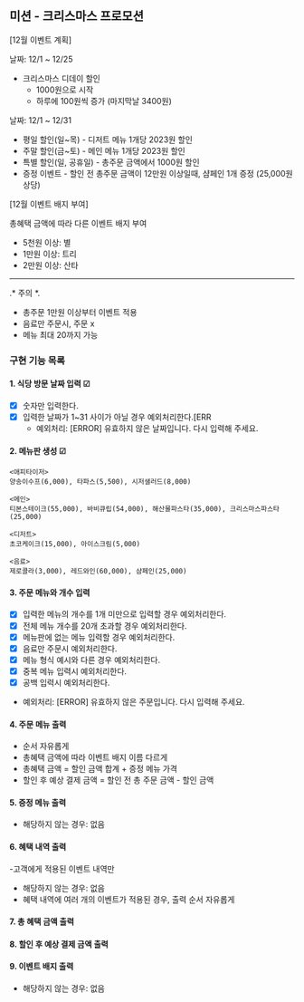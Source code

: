## 미션 - 크리스마스 프로모션

[12월 이벤트 계획]

날짜: 12/1 ~ 12/25
- 크리스마스 디데이 할인 
  - 1000원으로 시작
  - 하루에 100원씩 증가 (마지막날 3400원)

날짜: 12/1 ~ 12/31
- 평일 할인(일~목) - 디저트 메뉴 1개당 2023원 할인
- 주말 할인(금~토) - 메인 메뉴 1개당 2023원 할인
- 특별 할인(일, 공휴일) - 총주문 금액에서 1000원 할인
- 증정 이벤트 - 할인 전 총주문 금액이 12만원 이상일때, 샴페인 1개 증정 (25,000원 상당)

[12월 이벤트 배지 부여]

총혜택 금액에 따라 다른 이벤트 배지 부여
- 5천원 이상: 별
- 1만원 이상: 트리
- 2만원 이상: 산타

---
.* 주의 *.
- 총주문 1만원 이상부터 이벤트 적용
- 음료만 주문시, 주문 x
- 메뉴 최대 20까지 가능

### 구현 기능 목록

#### 1. 식당 방문 날짜 입력 ☑
  - [x] 숫자만 입력한다.
  - [x] 입력한 날짜가 1~31 사이가 아닐 경우 예외처리한다.[ERR
    - 예외처리: [ERROR] 유효하지 않은 날짜입니다. 다시 입력해 주세요.

#### 2. 메뉴판 생성 ☑
```
<애피타이저>
양송이수프(6,000), 타파스(5,500), 시저샐러드(8,000)

<메인>
티본스테이크(55,000), 바비큐립(54,000), 해산물파스타(35,000), 크리스마스파스타(25,000)

<디저트>
초코케이크(15,000), 아이스크림(5,000)

<음료>
제로콜라(3,000), 레드와인(60,000), 샴페인(25,000)
```
#### 3. 주문 메뉴와 개수 입력
  - [x] 입력한 메뉴의 개수를 1개 미만으로 입력할 경우 예외처리한다.
  - [x] 전체 메뉴 개수를 20개 초과할 경우 예외처리한다.
  - [x] 메뉴판에 없는 메뉴 입력할 경우 예외처리한다.
  - [x] 음료만 주문시 예외처리한다.
  - [x] 메뉴 형식 예시와 다른 경우 예외처리한다.
  - [x] 중복 메뉴 입력시 예외처리한다.
  - [x] 공백 입력시 예외처리한다.
  -  예외처리: [ERROR] 유효하지 않은 주문입니다. 다시 입력해 주세요.

#### 4. 주문 메뉴 출력 
  - 순서 자유롭게
  - 총혜택 금액에 따라 이벤트 배지 이름 다르게
  - 총혜택 금액 = 할인 금액 합계 + 증정 메뉴 가격
  - 할인 후 예상 결제 금액 = 할인 전 총 주문 금액 - 할인 금액
#### 5. 증정 메뉴 출력
  - 해당하지 않는 경우: 없음
#### 6. 혜택 내역 출력
  -고객에게 적용된 이벤트 내역만
  - 해당하지 않는 경우: 없음
  - 혜택 내역에 여러 개의 이벤트가 적용된 경우, 출력 순서 자유롭게
#### 7. 총 혜택 금액 출력
#### 8. 할인 후 예상 결제 금액 출력
#### 9. 이벤트 배지 출력
  - 해당하지 않는 경우: 없음
